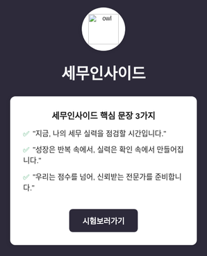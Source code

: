 <!DOCTYPE html>
<html lang="ko">
<head>
  <meta charset="UTF-8">
  <title>세무인사이드</title>
  <style>
    * {
      box-sizing: border-box;
    }
    html, body {
      margin: 0;
      padding: 0;
      height: 100%;
      background-color: #2d2a3a;
      font-family: 'Noto Sans KR', sans-serif;
      display: flex;
      align-items: center;
      justify-content: center;
    }
    .center-wrap {
      text-align: center;
      animation: fadeIn 1.2s ease forwards;
    }
    .logo {
      width: 100px;
      height: 100px;
      border-radius: 50%;
      background-color: #fff;
      display: flex;
      align-items: center;
      justify-content: center;
      margin: 0 auto 24px auto;
      box-shadow: 0 2px 8px rgba(0,0,0,0.1);
    }
    .logo img {
      width: 70px;
      height: 70px;
    }
    .title {
      font-size: 2.2rem;
      font-weight: bold;
      color: white;
      margin-bottom: 30px;
    }
    .desc {
      background: #fff;
      border-radius: 12px;
      padding: 30px;
      max-width: 430px;
      margin: 0 auto;
      box-shadow: 0 2px 12px rgba(0,0,0,0.1);
      animation: fadeIn 1.6s ease forwards;
    }
    .desc-title {
      font-size: 1.2rem;
      font-weight: bold;
      margin-bottom: 16px;
    }
    .desc ul {
      list-style: none;
      padding: 0;
      margin: 0;
      text-align: left;
      font-size: 1.05rem;
    }
    .desc li {
      margin-bottom: 12px;
      line-height: 1.5;
    }
    .desc li::before {
      content: '✅';
      margin-right: 8px;
      color: #219653;
    }
    .btn {
      display: inline-block;
      background-color: #2d2a3a;
      color: #fff;
      padding: 14px 30px;
      font-size: 1.1rem;
      border: none;
      border-radius: 8px;
      text-decoration: none;
      font-weight: bold;
      margin-top: 24px;
      transition: background 0.2s ease;
    }
    .btn:hover {
      background-color: #1a1822;
    }

    @keyframes fadeIn {
      0% { opacity: 0; transform: translateY(30px); }
      100% { opacity: 1; transform: translateY(0); }
    }

    @media (max-width: 600px) {
      .desc {
        padding: 20px;
        max-width: 95vw;
      }
      .title {
        font-size: 1.6rem;
      }
    }
  </style>
</head>
<body>
  <div class="center-wrap">
    <div class="logo">
      <img src="https://em-content.zobj.net/source/microsoft-teams/363/owl_1f989.png" alt="owl" />
    </div>
    <div class="title">세무인사이드</div>
    <div class="desc">
      <div class="desc-title">세무인사이드 핵심 문장 3가지</div>
      <ul>
        <li>"지금, 나의 세무 실력을 점검할 시간입니다."</li>
        <li>"성장은 반복 속에서, 실력은 확인 속에서 만들어집니다."</li>
        <li>"우리는 점수를 넘어, 신뢰받는 전문가를 준비합니다."</li>
      </ul>
      <a class="btn" href="https://www.notion.so/231a2002c7578000974cc8fc086a7a91" target="_blank">시험보러가기</a>
    </div>
  </div>
</body>
</html>
